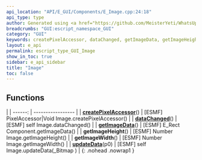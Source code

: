 ```yaml
---
api_location: "API/E_GUI/Components/E_Image.cpp:24:18"
api_type: type
author: Generated using <a href="https://github.com/MeisterYeti/WhatsUpDoc">WhatsUpDoc</a>
breadcrumbs: "GUI:escript_namespace_GUI"
category: "GUI"
keywords: createPixelAccessor, dataChanged, getImageData, getImageHeight, getImageWidth, updateData
layout: e_api
permalink: escript_type_GUI_Image
show_in_toc: true
sidebar: e_api_sidebar
title: "Image"
toc: false
---
```


## Functions

|
| ------: | ----------------- |
| **[createPixelAccessor](classGUI_1_1Image#classGUI_1_1Image_1a88744f059e2a8b473a230425127f47ef)**() | [ESMF] PixelAccessor\|Void Image.createPixelAccessor() |
| **[dataChanged](classGUI_1_1Image#classGUI_1_1Image_1a39e1059b6110fdf736c4913c0406af0b)**() | [ESMF] self Image.dataChanged() |
| **[getImageData](classGUI_1_1Image#classGUI_1_1Image_1aec6932eb2f9626667b6ff86aa1232b18)**() | [ESMF] E_Rect Component.getImageData() |
| **getImageHeight**() | [ESMF] Number Image.getImageHeight() |
| **getImageWidth**() | [ESMF] Number Image.getImageWidth() |
| **[updateData](classGUI_1_1Image#classGUI_1_1Image_1a79bd0fef4e3d509308753339ed317099)**(p0) | [ESMF] self Image.updateData(_Bitmap ) |
{: .nohead .nowrap1 }
